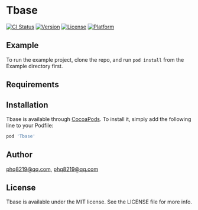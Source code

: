 # Tbase

[![CI Status](https://img.shields.io/travis/phq8219@qq.com/Tbase.svg?style=flat)](https://travis-ci.org/phq8219@qq.com/Tbase)
[![Version](https://img.shields.io/cocoapods/v/Tbase.svg?style=flat)](https://cocoapods.org/pods/Tbase)
[![License](https://img.shields.io/cocoapods/l/Tbase.svg?style=flat)](https://cocoapods.org/pods/Tbase)
[![Platform](https://img.shields.io/cocoapods/p/Tbase.svg?style=flat)](https://cocoapods.org/pods/Tbase)

## Example

To run the example project, clone the repo, and run `pod install` from the Example directory first.

## Requirements

## Installation

Tbase is available through [CocoaPods](https://cocoapods.org). To install
it, simply add the following line to your Podfile:

```ruby
pod 'Tbase'
```

## Author

phq8219@qq.com, phq8219@qq.com

## License

Tbase is available under the MIT license. See the LICENSE file for more info.
